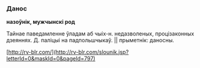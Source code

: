 ### Данос
**назоўнік, мужчынскі род**

Тайнае паведамленне ўладам аб чыіх-н. недазволеных, процізаконных дзеяннях. Д. паліцыі на падпольшчыкаў. || прыметнік: даносны.

<a rel="author">[http://rv-blr.com/](http://rv-blr.com/slounik.jsp?letterId=0&maskId=0&pageId=797)</a>

